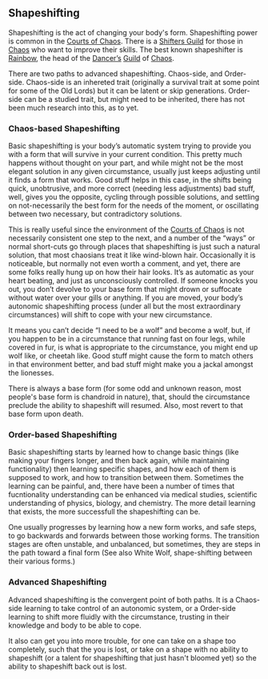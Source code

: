 ## Shapeshifting

Shapeshifting is the act of changing your body's form. Shapeshifting power is common in the [Courts of Chaos](CourtsOfChaos). There is a [Shifters Guild](ChaosGuilds) for those in [Chaos](CourtsOfChaos) who want to improve their skills.  The best known shapeshifter is [Rainbow](RainbowOfDancers), the head of the [Dancer’s](DancersGuild) [Guild](ChaosGuilds) of [Chaos](CourtsOfChaos).

There are two paths to advanced shapeshifting.  Chaos-side, and Order-side.  Chaos-side is an inhereted trait (originally a survival trait at some point for some of the Old Lords) but it can be latent or skip generations.  Order-side can be a studied trait, but might need to be inherited, there has not been much research into this, as to yet.

### Chaos-based Shapeshifting

Basic shapeshifting is your body’s automatic system trying to provide you with a form that will survive in your current condition.  This pretty much happens without thought on your part, and while might not be the most elegant solution in any given circumstance, usually just keeps adjusting until it finds a form that works.  Good stuff helps in this case, in the shifts being quick, unobtrusive, and more correct (needing less adjustments) bad stuff, well, gives you the opposite, cycling through possible solutions, and settling on not-necessarily the best form for the needs of the moment, or oscillating between two necessary, but contradictory solutions.

This is really useful since the environment of the [Courts of Chaos](CourtsOfChaos) is not necessarily consistent one step to the next, and a number of the “ways” or normal short-cuts go through places that shapeshifting is just such a natural solution, that most chaosians treat it like wind-blown hair.  Occasionally it is noticeable, but normally not even worth a comment, and yet, there are some folks really hung up on how their hair looks.  It’s as automatic as your heart beating, and just as unconsciously controlled.  If someone knocks you out, you don’t devolve to your base form that might drown or suffocate without water over your gills or anything.  If you are moved, your body’s autonomic shapeshifting process (under all but the most extraordinary circumstances) will shift to cope with your new circumstance.

It means you can’t decide “I need to be a wolf” and become a wolf, but, if you happen to be in a circumstance that running fast on four legs, while covered in fur, is what is appropriate to the circumstance, you might end up wolf like, or cheetah like.  Good stuff might cause the form to match others in that environment better, and bad stuff might make you a jackal amongst the lionesses.

There is always a base form (for some odd and unknown reason, most people's base form is chandroid in nature), that, should the circumstance preclude the ability to shapeshift will resumed.  Also, most revert to that base form upon death.

### Order-based Shapeshifting

Basic shapeshifting starts by learned how to change basic things (like making your fingers longer, and then back again, while maintaining functionality) then learning specific shapes, and how each of them is supposed to work, and how to transition between them.  Sometimes the learning can be painful, and, there have been a number of times that fucntionality understanding can be enhanced via medical studies, scientific understanding of physics, biology, and chemistry.  The more detail learning that exists, the more successfull the shapeshifting can be.

One usually progresses by learning how a new form works, and safe steps, to go backwards and forwards between those working forms.  The transition stages are often unstable, and unbalanced, but sometimes, they are steps in the path toward a final form (See also White Wolf, shape-shifting between their various forms.)

### Advanced Shapeshifting

Advanced shapeshifting is the convergent point of both paths.  It is a Chaos-side learning to take control of an autonomic system, or a Order-side learning to shift more fluidly with the circumstance, trusting in their knowledge and body to be able to cope.

It also can get you into more trouble, for one can take on a shape too completely, such that the you is lost, or take on a shape with no ability to shapeshift (or a talent for shapeshifting that just hasn't bloomed yet) so the ability to shapeshift back out is lost.